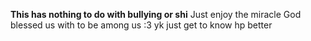 **This has nothing to do with bullying or shi**
Just enjoy the miracle God blessed us with to be among us :3
yk just get to know hp better
